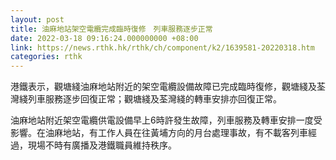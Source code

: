 ```yaml
---
layout: post
title: 油麻地站架空電纜完成臨時復修　列車服務逐步正常
date: 2022-03-18 09:16:24.000000000 +08:00
link: https://news.rthk.hk/rthk/ch/component/k2/1639581-20220318.htm
categories: rthk
---
```


港鐵表示，觀塘綫油麻地站附近的架空電纜設備故障已完成臨時復修，觀塘綫及荃灣綫列車服務逐步回復正常；觀塘綫及荃灣綫的轉車安排亦回復正常。

油麻地站附近架空電纜供電設備早上6時許發生故障，列車服務及轉車安排一度受影響。在油麻地站，有工作人員在往黃埔方向的月台處理事故，有不載客列車經過，現場不時有廣播及港鐵職員維持秩序。
